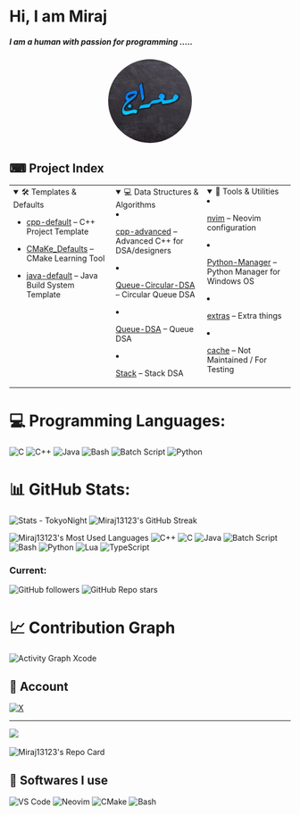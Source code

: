 # Hi, I am Miraj
##### I am a human with passion for programming .....

<p align="center">
  <img src="profile.jpg" alt="Profile Picture" width="150" height="150" style="border-radius: 50%;"/>
</p>


## ⌨ Project Index

<table>
  <tr>
    <td valign="top">
      <details open>
        <summary>🛠️ Templates & Defaults</summary>

- [cpp-default](https://github.com/Miraj13123/cpp-default) – C++ Project Template  
- [CMaKe_Defaults](https://github.com/Miraj13123/CMaKe_Defaults) – CMake Learning Tool  
- [java-default](https://github.com/Miraj13123/java-default) – Java Build System Template  
    </td>
    <td valign="top">
      <details open>
        <summary>💻 Data Structures & Algorithms</summary>

- [cpp-advanced](https://github.com/Miraj13123/cpp-advanced) – Advanced C++ for DSA/designers  
- [Queue-Circular-DSA](https://github.com/Miraj13123/Queue-Circular-DSA) – Circular Queue DSA  
- [Queue-DSA](https://github.com/Miraj13123/Queue-DSA) – Queue DSA  
- [Stack](https://github.com/Miraj13123/Stack) – Stack DSA  

    </td>
    <td valign="top">
      <details open>
        <summary>🧰 Tools & Utilities</summary>

- [nvim](https://github.com/Miraj13123/nvim) – Neovim configuration  
- [Python-Manager](https://github.com/Miraj13123/Python-Manager) – Python Manager for Windows OS  
- [extras](https://github.com/Miraj13123/extras) – Extra things  
- [cache](https://github.com/Miraj13123/cache) – Not Maintained / For Testing  
    </td>
  </tr>
</table>


# 💻 Programming Languages:
<!-- Official icons only (no badge) for comparison -->
<p>
  <!-- C -->
  <img src="https://cdn.jsdelivr.net/gh/devicons/devicon/icons/c/c-original.svg" alt="C" width="40" height="40"/>
  <!-- C++ -->
  <img src="https://cdn.jsdelivr.net/gh/devicons/devicon/icons/cplusplus/cplusplus-original.svg" alt="C++" width="40" height="40"/>
  <!-- Java -->
  <img src="https://cdn.jsdelivr.net/gh/devicons/devicon/icons/java/java-original.svg" alt="Java" width="40" height="40"/>
  <!-- Bash -->
  <img src="https://cdn.jsdelivr.net/gh/devicons/devicon/icons/bash/bash-original.svg" alt="Bash" width="40" height="40"/>
  <!-- Batch Script -->
  <img src="https://cdn.jsdelivr.net/gh/devicons/devicon/icons/windows8/windows8-original.svg" alt="Batch Script" width="40" height="40"/>
  <!-- Python -->
  <img src="https://cdn.jsdelivr.net/gh/devicons/devicon/icons/python/python-original.svg" alt="Python" width="40" height="40"/>
</p>

# 📊 GitHub Stats:

<p>
  <img alt="Stats - TokyoNight" src="https://github-readme-stats.vercel.app/api?username=Miraj13123&theme=nightowl&hide_border=false&include_all_commits=true&count_private=true" height="150"/>
  <img alt="Miraj13123's GitHub Streak" src="https://nirzak-streak-stats.vercel.app/?user=Miraj13123&theme=tokyonight&hide_border=false" height="150"/>
</p>
<p>
  <img alt="Miraj13123's Most Used Languages" src="https://github-readme-stats.vercel.app/api/top-langs/?username=Miraj13123&theme=tokyonight&hide_border=false&langs_count=15&layout=donut" height="350"/>
    <img src="https://cdn.jsdelivr.net/gh/devicons/devicon/icons/cplusplus/cplusplus-original.svg" alt="C++" width="40" height="40"/>
  <img src="https://cdn.jsdelivr.net/gh/devicons/devicon/icons/c/c-original.svg" alt="C" width="40" height="40"/>
  <img src="https://cdn.jsdelivr.net/gh/devicons/devicon/icons/java/java-original.svg" alt="Java" width="40" height="40"/>
  <img src="https://cdn.jsdelivr.net/gh/devicons/devicon/icons/windows8/windows8-original.svg" alt="Batch Script" width="40" height="40"/>
  <img src="https://cdn.jsdelivr.net/gh/devicons/devicon/icons/bash/bash-original.svg" alt="Bash" width="40" height="40"/>
  <img src="https://cdn.jsdelivr.net/gh/devicons/devicon/icons/python/python-original.svg" alt="Python" width="40" height="40"/>
  <img src="https://cdn.jsdelivr.net/gh/devicons/devicon/icons/lua/lua-original.svg" alt="Lua" width="40" height="40"/>
  <img src="https://cdn.jsdelivr.net/gh/devicons/devicon/icons/typescript/typescript-original.svg" alt="TypeScript" width="40" height="40"/>
</p>

### Current:
![GitHub followers](https://img.shields.io/github/followers/Miraj13123?label=Follow&style=for-the-badge)
![GitHub Repo stars](https://img.shields.io/github/stars/Miraj13123?style=for-the-badge&logo=github&label=Stars)

# 📈 Contribution Graph
<p>
  <!-- Xcode Theme -->
  <img src="https://github-readme-activity-graph.vercel.app/graph?username=Miraj13123&theme=xcode" alt="Activity Graph Xcode" height="200"/>
</p>

## 🤝 Account
[![X](https://img.shields.io/badge/X-000000?style=plastic&logo=x&logoColor=white)](https://x.com/Mahmudul__Miraj)

---

[![](https://visitcount.itsvg.in/api?id=Miraj13123&icon=0&color=0)](https://visitcount.itsvg.in)

<!-- Proudly created with GPRM ( https://gprm.itsvg.in ) -->

<!-- More GitHub Readme Stats API widgets below -->
<p>
  <!-- Repo Card Example -->
  <img alt="Miraj13123's Repo Card" src="https://github-readme-stats.vercel.app/api/pin/?username=Miraj13123&repo=Miraj13123&theme=tokyonight&hide_border=false" height="150"/>
</p>

<!-- Compare GitHub Readme Stats API widgets with different options side by side -->

<!-- User Stats Cards -->
<p>
  
</p>

<!-- Top Languages Cards -->
<p>

</p>

## 💾 Softwares I use
<!-- Software Icons -->
<p>
  <img src="https://cdn.jsdelivr.net/gh/devicons/devicon/icons/vscode/vscode-original.svg" alt="VS Code" width="40" height="40"/>
  <img src="https://cdn.jsdelivr.net/gh/devicons/devicon/icons/neovim/neovim-original.svg" alt="Neovim" width="40" height="40"/>
  <img src="https://cdn.jsdelivr.net/gh/devicons/devicon/icons/cmake/cmake-original.svg" alt="CMake" width="40" height="40"/>
  <img src="https://cdn.jsdelivr.net/gh/devicons/devicon/icons/bash/bash-original.svg" alt="Bash" width="40" height="40"/>
</p>

